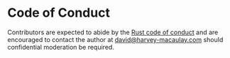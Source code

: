 # Code of Conduct

Contributors are expected to abide by the [Rust code of conduct](https://www.rust-lang.org/en-US/conduct.html) and are encouraged to contact the author at david@harvey-macaulay.com should confidential moderation be required.
